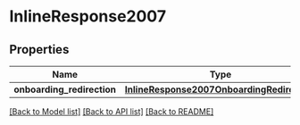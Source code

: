 # InlineResponse2007

## Properties
Name | Type | Description | Notes
------------ | ------------- | ------------- | -------------
**onboarding_redirection** | [**InlineResponse2007OnboardingRedirection**](InlineResponse2007OnboardingRedirection.md) |  | [optional] 

[[Back to Model list]](../README.md#documentation-for-models) [[Back to API list]](../README.md#documentation-for-api-endpoints) [[Back to README]](../README.md)

